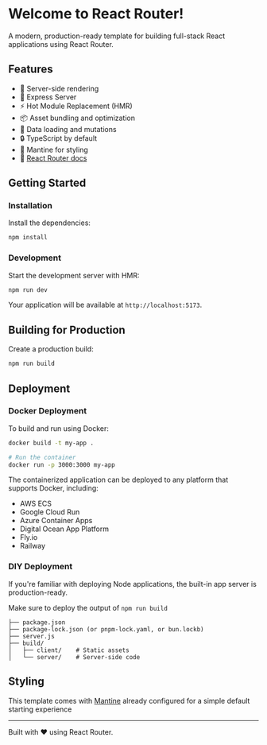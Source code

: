 # Welcome to React Router!

A modern, production-ready template for building full-stack React applications using React Router.

## Features

- 🚀 Server-side rendering
- 🚀 Express Server
- ⚡️  Hot Module Replacement (HMR)
- 📦 Asset bundling and optimization
- 🔄 Data loading and mutations
- 🔒 TypeScript by default
- 🎉 Mantine for styling
- 📖 [React Router docs](https://reactrouter.com/)

## Getting Started

### Installation

Install the dependencies:

```bash
npm install
```

### Development

Start the development server with HMR:

```bash
npm run dev
```

Your application will be available at `http://localhost:5173`.

## Building for Production

Create a production build:

```bash
npm run build
```

## Deployment

### Docker Deployment

To build and run using Docker:

```bash
docker build -t my-app .

# Run the container
docker run -p 3000:3000 my-app
```

The containerized application can be deployed to any platform that supports Docker, including:

- AWS ECS
- Google Cloud Run
- Azure Container Apps
- Digital Ocean App Platform
- Fly.io
- Railway

### DIY Deployment

If you're familiar with deploying Node applications, the built-in app server is production-ready.

Make sure to deploy the output of `npm run build`

```
├── package.json
├── package-lock.json (or pnpm-lock.yaml, or bun.lockb)
├── server.js
├── build/
│   ├── client/    # Static assets
│   └── server/    # Server-side code
```

## Styling

This template comes with [Mantine](https://mantine.dev/) already configured for a simple default starting experience

---

Built with ❤️ using React Router.
